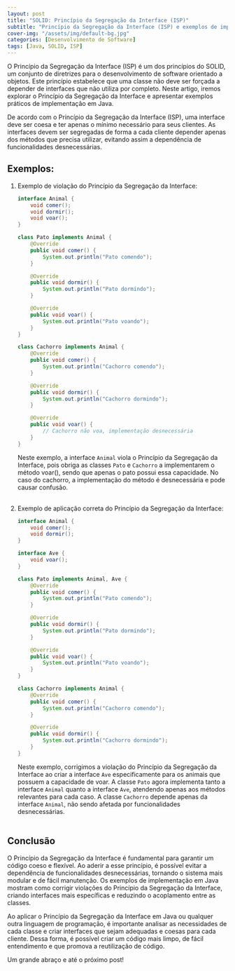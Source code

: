 ```yaml
---
layout: post
title: "SOLID: Princípio da Segregação da Interface (ISP)"
subtitle: "Princípio da Segregação da Interface (ISP) e exemplos de implementação em Java"
cover-img: "/assets/img/default-bg.jpg"
categories: [Desenvolvimento de Software]
tags: [Java, SOLID, ISP]
---
```


O Princípio da Segregação da Interface (ISP) é um dos princípios do SOLID, um conjunto de diretrizes para o desenvolvimento de software orientado a objetos. Este princípio estabelece que uma classe não deve ser forçada a depender de interfaces que não utiliza por completo. Neste artigo, iremos explorar o Princípio da Segregação da Interface e apresentar exemplos práticos de implementação em Java.

De acordo com o Princípio da Segregação da Interface (ISP), uma interface deve ser coesa e ter apenas o mínimo necessário para seus clientes. As interfaces devem ser segregadas de forma a cada cliente depender apenas dos métodos que precisa utilizar, evitando assim a dependência de funcionalidades desnecessárias.

## Exemplos:

1. Exemplo de violação do Princípio da Segregação da Interface:

    ```java
    interface Animal {
        void comer();
        void dormir();
        void voar();
    }
    
    class Pato implements Animal {
        @Override
        public void comer() {
            System.out.println("Pato comendo");
        }
    
        @Override
        public void dormir() {
            System.out.println("Pato dormindo");
        }
    
        @Override
        public void voar() {
            System.out.println("Pato voando");
        }
    }
    
    class Cachorro implements Animal {
        @Override
        public void comer() {
            System.out.println("Cachorro comendo");
        }
    
        @Override
        public void dormir() {
            System.out.println("Cachorro dormindo");
        }
    
        @Override
        public void voar() {
            // Cachorro não voa, implementação desnecessária
        }
    }
    ```

    Neste exemplo, a interface `Animal` viola o Princípio da Segregação da Interface, pois obriga as classes `Pato` e `Cachorro` a implementarem o método voar(), sendo que apenas o pato possui essa capacidade. No caso do cachorro, a implementação do método é desnecessária e pode causar confusão.<br><br>

2. Exemplo de aplicação correta do Princípio da Segregação da Interface:

    ```java
    interface Animal {
        void comer();
        void dormir();
    }
    
    interface Ave {
        void voar();
    }
    
    class Pato implements Animal, Ave {
        @Override
        public void comer() {
            System.out.println("Pato comendo");
        }
    
        @Override
        public void dormir() {
            System.out.println("Pato dormindo");
        }
    
        @Override
        public void voar() {
            System.out.println("Pato voando");
        }
    }
    
    class Cachorro implements Animal {
        @Override
        public void comer() {
            System.out.println("Cachorro comendo");
        }
    
        @Override
        public void dormir() {
            System.out.println("Cachorro dormindo");
        }
    }
    ```
    
    Neste exemplo, corrigimos a violação do Princípio da Segregação da Interface ao criar a interface `Ave` especificamente para os animais que possuem a capacidade de voar. A classe `Pato` agora implementa tanto a interface `Animal` quanto a interface `Ave`, atendendo apenas aos métodos relevantes para cada caso. A classe `Cachorro` depende apenas da interface `Animal`, não sendo afetada por funcionalidades desnecessárias.<br><br>

## Conclusão

O Princípio da Segregação da Interface é fundamental para garantir um código coeso e flexível. Ao aderir a esse princípio, é possível evitar a dependência de funcionalidades desnecessárias, tornando o sistema mais modular e de fácil manutenção. Os exemplos de implementação em Java mostram como corrigir violações do Princípio da Segregação da Interface, criando interfaces mais específicas e reduzindo o acoplamento entre as classes.

Ao aplicar o Princípio da Segregação da Interface em Java ou qualquer outra linguagem de programação, é importante analisar as necessidades de cada classe e criar interfaces que sejam adequadas e coesas para cada cliente. Dessa forma, é possível criar um código mais limpo, de fácil entendimento e que promova a reutilização de código.

Um grande abraço e até o próximo post!

